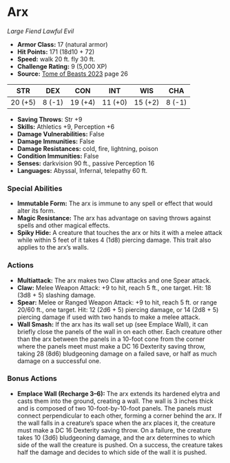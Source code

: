 # Arx

*Large* *Fiend* *Lawful Evil*

- **Armor Class:** 17 (natural armor)
- **Hit Points:** 171 (18d10 + 72)
- **Speed:** walk 20 ft. fly 30 ft.
- **Challenge Rating:** 9 (5,000 XP)
- **Source:** [Tome of Beasts 2023](https://koboldpress.com/kpstore/product/tome-of-beasts-1-2023-edition/) page 26

| STR | DEX | CON | INT | WIS | CHA |
| --- | --- | --- | --- | --- | --- |
| 20 (+5) | 8 (-1) | 19 (+4) | 11 (+0) | 15 (+2) | 8 (-1) |

- **Saving Throws**: Str +9
- **Skills:** Athletics +9, Perception +6
- **Damage Vulnerabilities:** False
- **Damage Immunities:** False
- **Damage Resistances:** cold, fire, lightning, poison
- **Condition Immunities:** False
- **Senses:** darkvision 90 ft., passive Perception 16
- **Languages:** Abyssal, Infernal, telepathy 60 ft.

### Special Abilities

- **Immutable Form:** The arx is immune to any spell or effect that would alter its form.
- **Magic Resistance:** The arx has advantage on saving throws against spells and other magical effects.
- **Spiky Hide:** A creature that touches the arx or hits it with a melee attack while within 5 feet of it takes 4 (1d8) piercing damage. This trait also applies to the arx’s walls.

### Actions

- **Multiattack:** The arx makes two Claw attacks and one Spear attack.
- **Claw:** Melee Weapon Attack: +9 to hit, reach 5 ft., one target. Hit: 18 (3d8 + 5) slashing damage.
- **Spear:** Melee or Ranged Weapon Attack: +9 to hit, reach 5 ft. or range 20/60 ft., one target. Hit: 12 (2d6 + 5) piercing damage, or 14 (2d8 + 5) piercing damage if used with two hands to make a melee attack.
- **Wall Smash:** If the arx has its wall set up (see Emplace Wall), it can briefly close the panels of the wall in on each other. Each creature other than the arx between the panels in a 10-foot cone from the corner where the panels meet must make a DC 16 Dexterity saving throw, taking 28 (8d6) bludgeoning damage on a failed save, or half as much damage on a successful one.

### Bonus Actions

- **Emplace Wall (Recharge 3–6):** The arx extends its hardened elytra and casts them into the ground, creating a wall. The wall is 3 inches thick and is composed of two 10-foot-by-10-foot panels. The panels must connect perpendicular to each other, forming a corner behind the arx. If the wall falls in a creature’s space when the arx places it, the creature must make a DC 16 Dexterity saving throw. On a failure, the creature takes 10 (3d6) bludgeoning damage, and the arx determines to which side of the wall the creature is pushed. On a success, the creature takes half the damage and decides to which side of the wall it is pushed.
